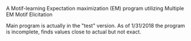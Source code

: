 A Motif-learning
Expectation maximization (EM) program utilizing Multiple EM Motif Elicitation

Main program is actually in the "test" version. 
As of 1/31/2018 the program is incomplete, finds values close to actual but not exact.
